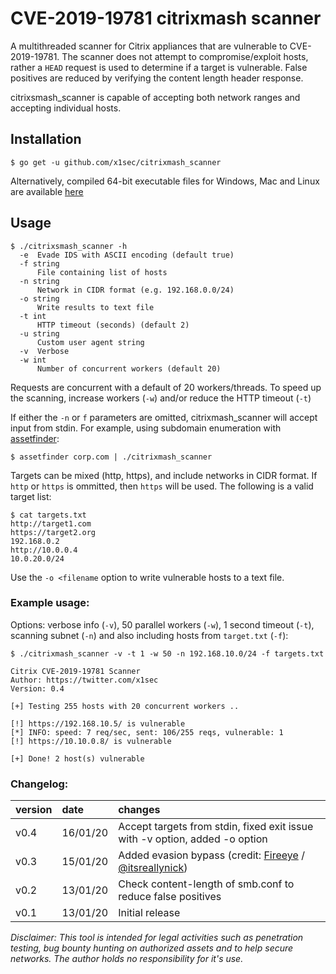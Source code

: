 # CVE-2019-19781 citrixmash scanner

A multithreaded scanner for Citrix appliances that are vulnerable to CVE-2019-19781.
The scanner does not attempt to compromise/exploit hosts, rather a `HEAD` request is used to determine if a target is vulnerable. False positives are reduced by verifying the content length header response.

citrixsmash_scanner is capable of accepting both network ranges and accepting individual hosts. 

## Installation 
```
$ go get -u github.com/x1sec/citrixmash_scanner
```
Alternatively, compiled 64-bit executable files for Windows, Mac and Linux are available [here](https://github.com/x1sec/citrixmash_scanner/releases/)

## Usage
```
$ ./citrixsmash_scanner -h
  -e  Evade IDS with ASCII encoding (default true)
  -f string
      File containing list of hosts
  -n string
      Network in CIDR format (e.g. 192.168.0.0/24)
  -o string
      Write results to text file
  -t int
      HTTP timeout (seconds) (default 2)
  -u string
      Custom user agent string
  -v  Verbose
  -w int
      Number of concurrent workers (default 20)
```

Requests are concurrent with a default of 20 workers/threads. To speed up the scanning, increase workers (`-w`) and/or reduce the HTTP timeout (`-t`)

If either the `-n` or `f` parameters are omitted, citrixmash_scanner will accept input from stdin. 
For example, using subdomain enumeration with [assetfinder](https://github.com/tomnomnom/assetfinder):
```
$ assetfinder corp.com | ./citrixmash_scanner 
```

Targets can be mixed (http, https), and include networks in CIDR format. If `http` or `https` is ommitted, then `https` will be used. The following is a valid target list:
```
$ cat targets.txt
http://target1.com
https://target2.org
192.168.0.2
http://10.0.0.4
10.0.20.0/24
```

Use the `-o <filename` option to write vulnerable hosts to a text file.

### Example usage:
Options: verbose info (`-v`), 50 parallel workers (`-w`), 1 second timeout (`-t`), scanning subnet (`-n`) and also including hosts from `target.txt` (`-f`):

```
$ ./citrixmash_scanner -v -t 1 -w 50 -n 192.168.10.0/24 -f targets.txt 

Citrix CVE-2019-19781 Scanner
Author: https://twitter.com/x1sec
Version: 0.4

[+] Testing 255 hosts with 20 concurrent workers ..

[!] https://192.168.10.5/ is vulnerable
[*] INFO: speed: 7 req/sec, sent: 106/255 reqs, vulnerable: 1
[!] https://10.10.0.8/ is vulnerable

[+] Done! 2 host(s) vulnerable
```

### Changelog:
| version | date | changes |
|:---|:---|:---|
| v0.4 | 16/01/20 | Accept targets from stdin, fixed exit issue with -v option, added -o option |
| v0.3 | 15/01/20 | Added evasion bypass (credit: [Fireeye](https://www.fireeye.com/blog/products-and-services/2020/01/rough-patch-promise-it-will-be-200-ok.html)  / [@itsreallynick](https://twitter.com/ItsReallyNick)) |
| v0.2 | 13/01/20 | Check content-length of smb.conf to reduce false positives |
| v0.1 | 13/01/20 | Initial release |


*Disclaimer: This tool is intended for legal activities such as penetration testing, bug bounty hunting on authorized assets and to help secure networks. The author holds no responsibility for it's use.*

